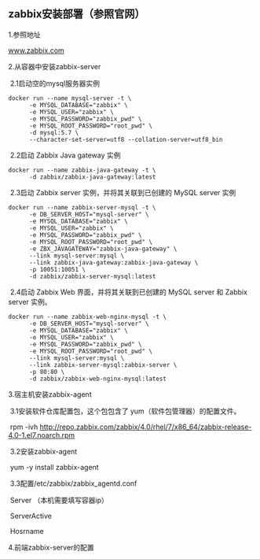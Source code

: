 ## zabbix安装部署（参照官网）

1.参照地址

www.zabbix.com

2.从容器中安装zabbix-server

​	2.1启动空的mysql服务器实例

```shell
docker run --name mysql-server -t \
      -e MYSQL_DATABASE="zabbix" \
      -e MYSQL_USER="zabbix" \
      -e MYSQL_PASSWORD="zabbix_pwd" \
      -e MYSQL_ROOT_PASSWORD="root_pwd" \
      -d mysql:5.7 \
      --character-set-server=utf8 --collation-server=utf8_bin
```

​	2.2启动 Zabbix Java gateway 实例

```shell
docker run --name zabbix-java-gateway -t \
      -d zabbix/zabbix-java-gateway:latest
```

​	2.3启动 Zabbix server 实例，并将其关联到已创建的 MySQL server 实例

```
docker run --name zabbix-server-mysql -t \
      -e DB_SERVER_HOST="mysql-server" \
      -e MYSQL_DATABASE="zabbix" \
      -e MYSQL_USER="zabbix" \
      -e MYSQL_PASSWORD="zabbix_pwd" \
      -e MYSQL_ROOT_PASSWORD="root_pwd" \
      -e ZBX_JAVAGATEWAY="zabbix-java-gateway" \
      --link mysql-server:mysql \
      --link zabbix-java-gateway:zabbix-java-gateway \
      -p 10051:10051 \
      -d zabbix/zabbix-server-mysql:latest
```

​	2.4启动 Zabbix Web 界面，并将其关联到已创建的 MySQL server 和 Zabbix server 实例。

```
docker run --name zabbix-web-nginx-mysql -t \
      -e DB_SERVER_HOST="mysql-server" \
      -e MYSQL_DATABASE="zabbix" \
      -e MYSQL_USER="zabbix" \
      -e MYSQL_PASSWORD="zabbix_pwd" \
      -e MYSQL_ROOT_PASSWORD="root_pwd" \
      --link mysql-server:mysql \
      --link zabbix-server-mysql:zabbix-server \
      -p 80:80 \
      -d zabbix/zabbix-web-nginx-mysql:latest
```

3.宿主机安装zabbix-agent

​	3.1安装软件仓库配置包，这个包包含了 yum（软件包管理器）的配置文件。

​	rpm -ivh http://repo.zabbix.com/zabbix/4.0/rhel/7/x86_64/zabbix-release-4.0-1.el7.noarch.rpm

​	3.2安装zabbix-agent

​	yum  -y  install zabbix-agent

​	3.3配置/etc/zabbix/zabbix_agentd.conf

​	Server         （本机需要填写容器ip）

​	ServerActive

​    Hosrname

4.前端zabbix-server的配置